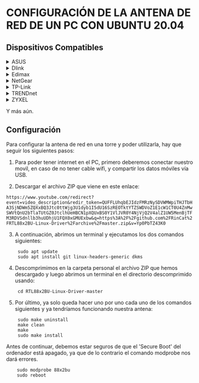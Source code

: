 

# CONFIGURACIÓN DE LA ANTENA DE RED DE UN PC CON UBUNTU 20.04 

## Dispositivos Compatibles
<details>
  <summary>
    ASUS
  </summary>

* ASUS AC1300 USB-AC55 B1
* ASUS U2
* ASUS USB-AC53 Nano
* ASUS USB-AC58
</details>

<details>
  <summary>
    Dlink
  </summary>

* Dlink - DWA-181
* Dlink - DWA-182
* Dlink - DWA-183 D Version
* Dlink - DWA-185
* Dlink - DWA-T185
</details>

<details>
  <summary>
    Edimax
  </summary>

* Edimax EW-7822ULC
* Edimax EW-7822UTC
* Edimax EW-7822UAD
</details>

<details>
  <summary>
    NetGear
  </summary>

* NetGear A6150
</details>

<details>
  <summary>
    TP-Link
  </summary>

* TP-Link Archer T3U
* TP-Link Archer T3U Plus
* TP-Link Archer T3U Nano
* TP-Link Archer T4U V3
* TP-Link Archer T4U Plus
</details>

<details>
  <summary>
    TRENDnet
  </summary>

* TRENDnet TEW-808UBM
</details>

<details>
  <summary>
    ZYXEL
  </summary>

* ZYXEL NWD6602
</details>


Y más aún.

## Configuración

Para configurar la antena de red en una torre y poder utilizarla, hay que seguir los siguientes pasos:

1. Para poder tener internet en el PC, primero deberemos conectar nuestro movil, en caso de no tener cable wifi, y compartir los datos móviles vía USB.

2. Descargar el archivo ZIP que viene en este enlace:

`https://www.youtube.com/redirect?event=video_description&redir_token=QUFFLUhqbEJIdzFMRzNySDVWMWpiTHJTbHA3SjNDWm5ZQXxBQ3Jtc0ttWjg3U1dyb1I5dU16SzREOTktYTZSWDVoZ1E1cW1CT0U4ZnMwSWVtQnU2bTlaTUtGZ0JtclhUeHBCN1pXQUxBS0Y1VlJVR0Y4NjVjQ2V4alZ1UW5MenBjTFM3RDVSdnllb3huUDhjU1FQX0xGMUExbw&q=https%3A%2F%2Fgithub.com%2FRinCat%2FRTL88x2BU-Linux-Driver%2Farchive%2Fmaster.zip&v=Yp0PbTZ43K0`

3. A continuación, abrimos un terminal y ejecutamos los dos comandos siguientes:

        sudo apt update
        sudo apt install git linux-headers-generic dkms

4. Descomprimimos en la carpeta personal el archivo ZIP que hemos descargado y luego abrimos un terminal en el directorio descomprimido usando:

        cd RTL88x2BU-Linux-Driver-master

5. Por último, ya solo queda hacer uno por uno cada uno de los comandos siguientes y ya tendríamos funcionando nuestra antena:
    
        sudo make uninstall
        make clean
        make
        sudo make install

Antes de continuar, debemos estar seguros de que el 'Secure Boot' del ordenador está apagado, ya que de lo contrario el comando modprobe nos dará errores.

        sudo modprobe 88x2bu
        sudo reboot



